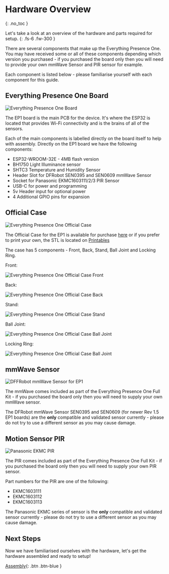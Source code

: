 # Hardware Overview

{: .no_toc }

Let's take a look at an overview of the hardware and parts required for setup.
{: .fs-6 .fw-300 }

There are several components that make up the Everything Presence One. You may have received some or all of these components depending which version you purchased - if you purchased the board only then you will need to provide your own mmWave Sensor and PIR sensor for example.

Each component is listed below - please familiarise yourself with each component for this guide.

## Everything Presence One Board

![Everything Presence One Board](images/hardware-overview-ep1-board-2.jpg)

The EP1 board is the main PCB for the device. It's where the ESP32 is located that provides Wi-Fi connectivity and is the brains of all of the sensors.

Each of the main components is labelled directly on the board itself to help with assembly. Directly on the EP1 board we have the following components:
* ESP32-WROOM-32E - 4MB flash version
* BH1750 Light Illuminance sensor
* SHTC3 Temperature and Humidity Sensor
* Header Slot for DFRobot SEN0395 and SEN0609 mmWave Sensor
* Socket for Panasonic EKMC1603111/2/3 PIR Sensor
* USB-C for power and programming
* 5v Header input for optional power
* 4 Additional GPIO pins for expansion

## Official Case

![Everything Presence One Official Case](images/hardware-overview-official-case.jpg)

The Official Case for the EP1 is available for purchase [here](https://shop.everythingsmart.io/products/everything-presence-one-official-case) or if you prefer to print your own, the STL is located on [Printables](https://www.printables.com/model/302846-Everything%20Presence%20One%20-%20Official%20Case)

The case has 5 components - Front, Back, Stand, Ball Joint and Locking Ring.

Front:

![Everything Presence One Official Case Front](images/hardware-overview-case-front.jpg)

Back:

![Everything Presence One Official Case Back](images/hardware-overview-case-back.jpg)

Stand:

![Everything Presence One Official Case Stand](images/hardware-overview-case-stand.jpg)

Ball Joint:

![Everything Presence One Official Case Ball Joint](images/hardware-overview-case-ball-joint.jpg)

Locking Ring:

![Everything Presence One Official Case Ball Joint](images/hardware-overview-case-locking-ring.jpg)

## mmWave Sensor

![DFFRobot mmWave Sensor for EP1](images/hardware-overview-mmwave-sensor.jpg)

The mmWave comes included as part of the Everything Presence One Full Kit - if you purchased the board only then you will need to supply your own mmWave sensor.

The DFRobot mmWave Sensor SEN0395 and SEN0609 (for newer Rev 1.5 EP1 boards) are the **only** compatible and validated sensor currently - please do not try to use a different sensor as you may cause damage.

## Motion Sensor PIR

![Panasonic EKMC PIR](images/hardware-overview-pir-sensor.jpg)

The PIR comes included as part of the Everything Presence One Full Kit - if you purchased the board only then you will need to supply your own PIR sensor.

Part numbers for the PIR are one of the following:

* EKMC1603111
* EKMC1603112
* EKMC1603113

The Panasonic EKMC series of sensor is the **only** compatible and validated sensor currently - please do not try to use a different sensor as you may cause damage.

## Next Steps

Now we have familiarised ourselves with the hardware, let's get the hardware assembled and ready to setup!

[Assembly](http://everythingsmarthome.github.io/everything-presence-one/assembly.html){: .btn .btn-blue }

<script>
const toggleDarkMode = document.querySelector('.js-toggle-dark-mode');

jtd.addEvent(toggleDarkMode, 'click', function(){
  if (jtd.getTheme() === 'dark') {
    jtd.setTheme('light');
    toggleDarkMode.textContent = 'Preview dark color scheme';
  } else {
    jtd.setTheme('dark');
    toggleDarkMode.textContent = 'Return to the light side';
  }
});
</script>
